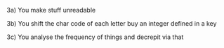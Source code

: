 3a) You make stuff unreadable

3b) You shift the char code of each letter buy an integer defined in a key

3c) You analyse the frequency of things and decrepit via that



